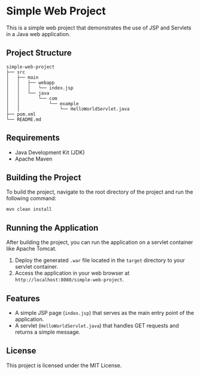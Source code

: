 # Simple Web Project

This is a simple web project that demonstrates the use of JSP and Servlets in a Java web application.

## Project Structure

```
simple-web-project
├── src
│   ├── main
│   │   ├── webapp
│   │   │   └── index.jsp
│   │   └── java
│   │       └── com
│   │           └── example
│   │               └── HelloWorldServlet.java
├── pom.xml
└── README.md
```

## Requirements

- Java Development Kit (JDK)
- Apache Maven

## Building the Project

To build the project, navigate to the root directory of the project and run the following command:

```
mvn clean install
```

## Running the Application

After building the project, you can run the application on a servlet container like Apache Tomcat. 

1. Deploy the generated `.war` file located in the `target` directory to your servlet container.
2. Access the application in your web browser at `http://localhost:8080/simple-web-project`.

## Features

- A simple JSP page (`index.jsp`) that serves as the main entry point of the application.
- A servlet (`HelloWorldServlet.java`) that handles GET requests and returns a simple message.

## License

This project is licensed under the MIT License.